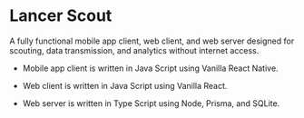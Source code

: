 # **Lancer Scout**

A fully functional mobile app client, web client, and web server designed for scouting, data transmission, and analytics without internet access.

 - Mobile app client is written in Java Script using Vanilla React Native.

 - Web client is written in Java Script using Vanilla React.

 - Web server is written in Type Script using Node, Prisma, and SQLite.